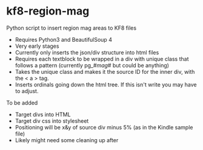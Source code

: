 kf8-region-mag
==============

Python script to insert region mag areas to KF8 files

  * Requires Python3 and BeautifulSoup 4
  * Very early stages
  * Currently only inserts the json/div structure into html files
  * Requires each textblock to be wrapped in a div with unique class that follows a pattern (currently pg_#_mag_# but could be anything)
  * Takes the unique class and makes it the source ID for the inner div, with the < a > tag.
  * Inserts ordinals going down the html tree. If this isn't write you may have to adjust.
 
 
To be added

  * Target divs into HTML
  * Target div css into stylesheet
  * Positioning will be x&y of source div minus 5% (as in the Kindle sample file)
  * Likely might need some cleaning up after